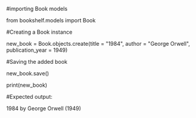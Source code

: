 #importing Book models

from bookshelf.models import Book

#Creating a Book instance 

new_book = Book.objects.create(title = "1984", author = "George Orwell", publication_year = 1949)    

#Saving the added book

new_book.save()

print(new_book)

#Expected output: 

1984 by George Orwell (1949)